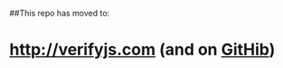 ##This repo has moved to:

# http://verifyjs.com (and on [GitHib](https://github.com/jpillora/verifyjs))
